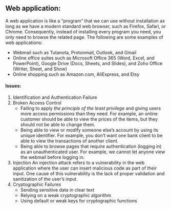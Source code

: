 ## Web application:
A web application is like a “program” that we can use without installation as long as we have a modern standard web browser, such as Firefox, Safari, or Chrome. Consequently, instead of installing every program you need, you only need to browse the related page. The following are some examples of web applications:

-   Webmail such as Tutanota, Protonmail, Outlook, and Gmail
-   Online office suites such as Microsoft Office 365 (Word, Excel, and PowerPoint), Google Drive (Docs, Sheets, and Slides), and Zoho Office (Writer, Sheet, and Show)
-   Online shopping such as Amazon.com, AliExpress, and Etsy

#### Issues:
1) Identification and Authentication Failure
2) Broken Access Control
	-   Failing to apply _the principle of the least privilege_ and giving users more access permissions than they need. For example, an online customer should be able to view the prices of the items, but they should not be able to change them.
	-   Being able to view or modify someone else’s account by using its unique identifier. For example, you don’t want one bank client to be able to view the transactions of another client.
	-   Being able to browse pages that require authentication (logging in) as an unauthenticated user. For example, we cannot let anyone view the webmail before logging in.
3) Injection
	An injection attack refers to a vulnerability in the web application where the user can insert malicious code as part of their input. One cause of this vulnerability is the lack of proper validation and sanitization of the user’s input.
4) Cryptographic Failures
	- Sending sensitive data in clear text
	- Relying on a weak cryptographic algorithm
	- Using default or weak keys for cryptographic functions